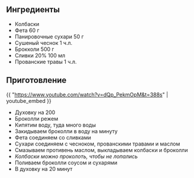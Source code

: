 ## Ингредиенты

- Колбаски
- Фета 60 г
- Панировочные сухари 50 г
- Сушеный чеснок 1 ч.л.
- Брокколи 500 г
- Сливки 20% 100 мл
- Прованские травы 1 ч.л.

## Приготовление

{{ "https://www.youtube.com/watch?v=dQp_PekmOpM&t=388s" | youtube_embed }}

- Духовку на 200
- Броколли режем
- Кипятим воду, туда много воды
- Закидываем броколли в воду на минуту
- Фета соединяем со сливками
- Сухари соединяем с чесноком, прованскими травами и маслом
- Смазываем противень маслом, выкладываем колбаски и броколли
- *Колбаски можно проколоть, чтобы не лопались*
- Поливаем броколли соусом и сухарями
- В духовку на 20 минут